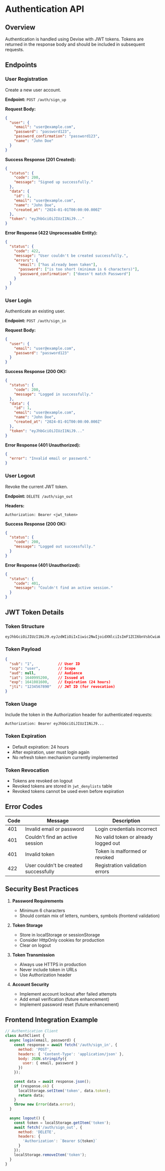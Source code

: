 # Authentication API

## Overview

Authentication is handled using Devise with JWT tokens. Tokens are returned in the response body and should be included in subsequent requests.

## Endpoints

### User Registration

Create a new user account.

**Endpoint:** `POST /auth/sign_up`

**Request Body:**
```json
{
  "user": {
    "email": "user@example.com",
    "password": "password123",
    "password_confirmation": "password123",
    "name": "John Doe"
  }
}
```

**Success Response (201 Created):**
```json
{
  "status": {
    "code": 200,
    "message": "Signed up successfully."
  },
  "data": {
    "id": 1,
    "email": "user@example.com",
    "name": "John Doe",
    "created_at": "2024-01-01T00:00:00.000Z"
  },
  "token": "eyJhbGciOiJIUzI1NiJ9..."
}
```

**Error Response (422 Unprocessable Entity):**
```json
{
  "status": {
    "code": 422,
    "message": "User couldn't be created successfully.",
    "errors": {
      "email": ["has already been taken"],
      "password": ["is too short (minimum is 6 characters)"],
      "password_confirmation": ["doesn't match Password"]
    }
  }
}
```

### User Login

Authenticate an existing user.

**Endpoint:** `POST /auth/sign_in`

**Request Body:**
```json
{
  "user": {
    "email": "user@example.com",
    "password": "password123"
  }
}
```

**Success Response (200 OK):**
```json
{
  "status": {
    "code": 200,
    "message": "Logged in successfully."
  },
  "data": {
    "id": 1,
    "email": "user@example.com",
    "name": "John Doe",
    "created_at": "2024-01-01T00:00:00.000Z"
  },
  "token": "eyJhbGciOiJIUzI1NiJ9..."
}
```

**Error Response (401 Unauthorized):**
```json
{
  "error": "Invalid email or password."
}
```

### User Logout

Revoke the current JWT token.

**Endpoint:** `DELETE /auth/sign_out`

**Headers:**
```
Authorization: Bearer <jwt_token>
```

**Success Response (200 OK):**
```json
{
  "status": {
    "code": 200,
    "message": "Logged out successfully."
  }
}
```

**Error Response (401 Unauthorized):**
```json
{
  "status": {
    "code": 401,
    "message": "Couldn't find an active session."
  }
}
```

## JWT Token Details

### Token Structure
```
eyJhbGciOiJIUzI1NiJ9.eyJzdWIiOiIxIiwic2NwIjoidXNlciIsImF1ZCI6bnVsbCwiaWF0IjoxNjQwOTk1MjAwLCJleHAiOjE2NDEwODE2MDAsImp0aSI6IjEyMzQ1Njc4OTAifQ.signature
```

### Token Payload
```json
{
  "sub": "1",           // User ID
  "scp": "user",        // Scope
  "aud": null,          // Audience
  "iat": 1640995200,    // Issued at
  "exp": 1641081600,    // Expiration (24 hours)
  "jti": "1234567890"   // JWT ID (for revocation)
}
```

### Token Usage
Include the token in the Authorization header for authenticated requests:
```
Authorization: Bearer eyJhbGciOiJIUzI1NiJ9...
```

### Token Expiration
- Default expiration: 24 hours
- After expiration, user must login again
- No refresh token mechanism currently implemented

### Token Revocation
- Tokens are revoked on logout
- Revoked tokens are stored in `jwt_denylists` table
- Revoked tokens cannot be used even before expiration

## Error Codes

| Code | Message | Description |
|------|---------|-------------|
| 401 | Invalid email or password | Login credentials incorrect |
| 401 | Couldn't find an active session | No valid token or already logged out |
| 401 | Invalid token | Token is malformed or revoked |
| 422 | User couldn't be created successfully | Registration validation errors |

## Security Best Practices

1. **Password Requirements**
   - Minimum 6 characters
   - Should contain mix of letters, numbers, symbols (frontend validation)

2. **Token Storage**
   - Store in localStorage or sessionStorage
   - Consider HttpOnly cookies for production
   - Clear on logout

3. **Token Transmission**
   - Always use HTTPS in production
   - Never include token in URLs
   - Use Authorization header

4. **Account Security**
   - Implement account lockout after failed attempts
   - Add email verification (future enhancement)
   - Implement password reset (future enhancement)

## Frontend Integration Example

```javascript
// Authentication Client
class AuthClient {
  async login(email, password) {
    const response = await fetch('/auth/sign_in', {
      method: 'POST',
      headers: { 'Content-Type': 'application/json' },
      body: JSON.stringify({
        user: { email, password }
      })
    });
    
    const data = await response.json();
    if (response.ok) {
      localStorage.setItem('token', data.token);
      return data;
    }
    throw new Error(data.error);
  }
  
  async logout() {
    const token = localStorage.getItem('token');
    await fetch('/auth/sign_out', {
      method: 'DELETE',
      headers: {
        'Authorization': `Bearer ${token}`
      }
    });
    localStorage.removeItem('token');
  }
}
```